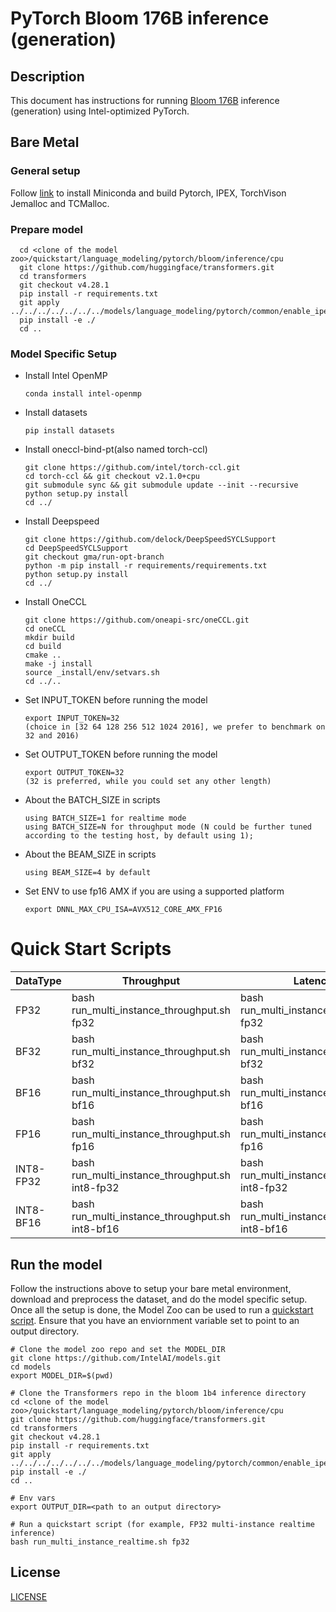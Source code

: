 <!--- 0. Title -->
# PyTorch Bloom 176B inference (generation)

<!-- 10. Description -->
## Description

This document has instructions for running [Bloom 176B](https://huggingface.co/bigscience/bloom) inference (generation) using Intel-optimized PyTorch.

## Bare Metal
### General setup

Follow [link](/docs/general/pytorch/BareMetalSetup.md) to install Miniconda and build Pytorch, IPEX, TorchVison Jemalloc and TCMalloc.

### Prepare model
```
  cd <clone of the model zoo>/quickstart/language_modeling/pytorch/bloom/inference/cpu
  git clone https://github.com/huggingface/transformers.git
  cd transformers
  git checkout v4.28.1
  pip install -r requirements.txt
  git apply ../../../../../../../models/language_modeling/pytorch/common/enable_ipex_for_transformers.diff
  pip install -e ./
  cd ..
 ```
### Model Specific Setup

* Install Intel OpenMP
  ```
  conda install intel-openmp
  ```

* Install datasets
  ```
  pip install datasets
  ```
* Install oneccl-bind-pt(also named torch-ccl)
  ```
  git clone https://github.com/intel/torch-ccl.git
  cd torch-ccl && git checkout v2.1.0+cpu
  git submodule sync && git submodule update --init --recursive
  python setup.py install
  cd ../
  ```
* Install Deepspeed
  ```
  git clone https://github.com/delock/DeepSpeedSYCLSupport
  cd DeepSpeedSYCLSupport
  git checkout gma/run-opt-branch
  python -m pip install -r requirements/requirements.txt
  python setup.py install
  cd ../
  ```
* Install OneCCL
  ```
  git clone https://github.com/oneapi-src/oneCCL.git
  cd oneCCL
  mkdir build
  cd build
  cmake ..
  make -j install
  source _install/env/setvars.sh
  cd ../..
  ```
* Set INPUT_TOKEN before running the model
  ```
  export INPUT_TOKEN=32
  (choice in [32 64 128 256 512 1024 2016], we prefer to benchmark on 32 and 2016)
  ```

* Set OUTPUT_TOKEN before running the model
  ```
  export OUTPUT_TOKEN=32 
  (32 is preferred, while you could set any other length)
  ```

* About the BATCH_SIZE in scripts
  ```
  using BATCH_SIZE=1 for realtime mode
  using BATCH_SIZE=N for throughput mode (N could be further tuned according to the testing host, by default using 1); 
  ```

* About the BEAM_SIZE in scripts
  ```
  using BEAM_SIZE=4 by default
  ```

* Set ENV to use fp16 AMX if you are using a supported platform
  ```
  export DNNL_MAX_CPU_ISA=AVX512_CORE_AMX_FP16
  ```

# Quick Start Scripts

|  DataType   | Throughput  |  Latency    |   Accuracy  |
| ----------- | ----------- | ----------- | ----------- |
| FP32        | bash run_multi_instance_throughput.sh fp32 | bash run_multi_instance_realtime.sh fp32 | bash run_accuracy.sh fp32 |
| BF32        | bash run_multi_instance_throughput.sh bf32 | bash run_multi_instance_realtime.sh bf32 | bash run_accuracy.sh bf32 |
| BF16        | bash run_multi_instance_throughput.sh bf16 | bash run_multi_instance_realtime.sh bf16 | bash run_accuracy.sh bf16 |
| FP16        | bash run_multi_instance_throughput.sh fp16 | bash run_multi_instance_realtime.sh fp16 | bash run_accuracy.sh fp16 |
| INT8-FP32        | bash run_multi_instance_throughput.sh int8-fp32 | bash run_multi_instance_realtime.sh int8-fp32 | bash run_accuracy.sh int8-fp32 |
| INT8-BF16       | bash run_multi_instance_throughput.sh int8-bf16 | bash run_multi_instance_realtime.sh int8-bf16 | bash run_accuracy.sh int8-bf16 |

## Run the model

Follow the instructions above to setup your bare metal environment, download and
preprocess the dataset, and do the model specific setup. Once all the setup is done,
the Model Zoo can be used to run a [quickstart script](#quick-start-scripts).
Ensure that you have an enviornment variable set to point to an output directory.

```
# Clone the model zoo repo and set the MODEL_DIR
git clone https://github.com/IntelAI/models.git
cd models
export MODEL_DIR=$(pwd)

# Clone the Transformers repo in the bloom 1b4 inference directory
cd <clone of the model zoo>/quickstart/language_modeling/pytorch/bloom/inference/cpu
git clone https://github.com/huggingface/transformers.git
cd transformers
git checkout v4.28.1
pip install -r requirements.txt
git apply ../../../../../../../models/language_modeling/pytorch/common/enable_ipex_for_transformers.diff
pip install -e ./
cd ..

# Env vars
export OUTPUT_DIR=<path to an output directory>

# Run a quickstart script (for example, FP32 multi-instance realtime inference)
bash run_multi_instance_realtime.sh fp32
```

<!--- 80. License -->
## License
[LICENSE](https://github.com/IntelAI/models/blob/master/LICENSE)

